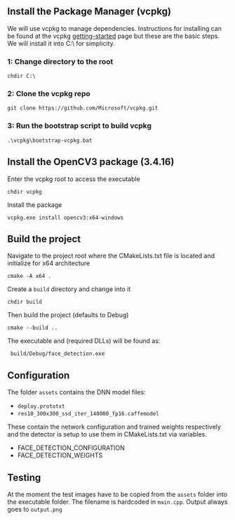
## Install the Package Manager (vcpkg)
We will use vcpkg to manage dependencies. Instructions for installing can be found at the vcpkg [getting-started](https://vcpkg.io/en/getting-started.html) page but these are the basic steps. We will install it into C:\ for simplicity.

### 1: Change directory to the root
```
chdir C:\
```
### 2: Clone the vcpkg repo
```
git clone https://github.com/Microsoft/vcpkg.git
```
### 3: Run the bootstrap script to build vcpkg
```
.\vcpkg\bootstrap-vcpkg.bat
```
## Install the OpenCV3 package (3.4.16)
Enter the vcpkg root to access the executable
```
chdir vcpkg
```
Install the package
```
vcpkg.exe install opencv3:x64-windows
```
## Build the project
Navigate to the project root where the CMakeLists.txt file is located and initialize for x64 architecture
```
cmake -A x64 .
```
Create a ```build``` directory and change into it
```
chdir build
```
Then build the project (defaults to Debug)
```
cmake --build ..
```
The executable and (required DLLs) will be found as:
```
 build/Debug/face_detection.exe
 ```
## Configuration
The folder ```assets``` contains the DNN model files:
* ```deploy.prototxt```
* ```res10_300x300_ssd_iter_140000_fp16.caffemodel```

These contain the network configuration and trained weights respectively and the detector is setup to use them
in CMakeLists.txt via variables.
* FACE_DETECTION_CONFIGURATION
* FACE_DETECTION_WEIGHTS

## Testing
At the moment the test images have to be copied from the ```assets``` folder into the executable folder. The filename is hardcoded in ```main.cpp```. Output always goes to ```output.png```
